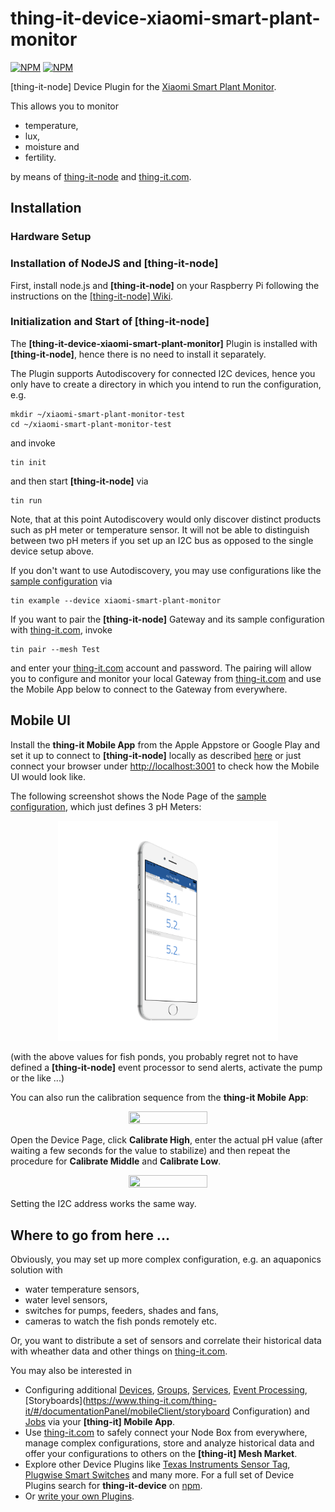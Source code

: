 # thing-it-device-xiaomi-smart-plant-monitor

[![NPM](https://nodei.co/npm/thing-it-device-xiaomi-smart-plant-monitor.png)](https://nodei.co/npm/thing-it-device-xiaomi-smart-plant-monitor/)
[![NPM](https://nodei.co/npm-dl/thing-it-device-xiaomi-smart-plant-monitor.png)](https://nodei.co/npm/thing-it-device-xiaomi-smart-plant-monitor/)

[thing-it-node] Device Plugin for the [Xiaomi Smart Plant Monitor](http://xiaomi-smart-plant-monitor.com/).

This allows you to monitor

* temperature,
* lux,
* moisture and
* fertility.

by means of [thing-it-node](https://github.com/marcgille/thing-it-node) and [thing-it.com](http://www.thing-it.com).


## Installation

### Hardware Setup

### Installation of NodeJS and [thing-it-node]

First, install node.js and **[thing-it-node]** on your Raspberry Pi following the instructions on the [[thing-it-node] Wiki](https://github.com/marcgille/thing-it-node/wiki/Raspberry-Pi-Installation).

### Initialization and Start of [thing-it-node] 

The **[thing-it-device-xiaomi-smart-plant-monitor]** Plugin is installed with **[thing-it-node]**, hence there is no need to install it separately.

The Plugin supports Autodiscovery for connected I2C devices, hence you only have to create a directory in which you intend to run the configuration, e.g.
 
```
mkdir ~/xiaomi-smart-plant-monitor-test
cd ~/xiaomi-smart-plant-monitor-test
```

and invoke

```
tin init
```

and then start **[thing-it-node]** via

```
tin run
```

Note, that at this point Autodiscovery would only discover distinct products such as pH meter or temperature sensor. It will not be able to distinguish between two
pH meters if you set up an I2C bus as opposed to the single device setup above.

If you don't want to use Autodiscovery, you may use configurations like the [sample configuration]("./examples.configuration") via

```
tin example --device xiaomi-smart-plant-monitor
```

If you want to pair the **[thing-it-node]** Gateway and its sample configuration with [thing-it.com](https://www.thing-it.com), invoke

```
tin pair --mesh Test
```

and enter your [thing-it.com](https://www.thing-it.com) account and password. The pairing will allow you to configure and monitor your local Gateway from 
[thing-it.com](https://www.thing-it.com) and use the Mobile App below to connect to the Gateway from everywhere.

## Mobile UI

Install the **thing-it Mobile App** from the Apple Appstore or Google Play and set it up to connect to **[thing-it-node]** 
locally as described [here](https://thing-it.com/thing-it/#/documentationPanel/mobileClient/connectionModes) or just connect your browser under 
[http://localhost:3001](http://localhost:3001) to check how the Mobile UI would look like.

The following screenshot shows the Node Page of the [sample configuration]("./examples.configuration"), which just defines 3 pH Meters:

<p align="center"><a href="./documentation/images/mobile-ui.png"><img src="./documentation/images/mobile-ui.png" width="70%" height="70%"></a></p>

(with the above values for fish ponds, you probably regret not to have defined a **[thing-it-node]** event processor to send alerts, activate the pump 
or the like ...) 

You can also run the calibration sequence from the **thing-it Mobile App**:

<p align="center"><a href="./documentation/images/calibration-1.png"><img src="./documentation/images/calibration-1.png" width="50%" height="50%"></a></p>

Open the Device Page, click **Calibrate High**, enter the actual pH value (after waiting a few seconds for the value to stabilize) and then repeat 
the procedure for **Calibrate Middle** and **Calibrate Low**.

<p align="center"><a href="./documentation/images/calibration-2.png"><img src="./documentation/images/calibration-2.png" width="50%" height="50%"></a></p>

Setting the I2C address works the same way.

## Where to go from here ...

Obviously, you may set up more complex configuration, e.g. an aquaponics solution with

* water temperature sensors,
* water level sensors,
* switches for pumps, feeders, shades and fans, 
* cameras to watch the fish ponds remotely etc.

Or, you want to distribute a set of sensors and correlate their historical data with wheather data and other things on [thing-it.com](https://www.thing-it.com).

You may also be interested in

* Configuring additional [Devices](https://www.thing-it.com/thing-it/#/documentationPanel/mobileClient/deviceConfiguration), 
[Groups](https://www.thing-it.com/thing-it/#/documentationPanel/mobileClient/groupConfiguration), 
[Services](https://www.thing-it.com/thing-it/#/documentationPanel/mobileClient/serviceConfiguration), 
[Event Processing](https://www.thing-it.com/thing-it/#/documentationPanel/mobileClient/eventConfiguration), 
[Storyboards](https://www.thing-it.com/thing-it/#/documentationPanel/mobileClient/storyboard    Configuration) and 
[Jobs](https://www.thing-it.com/thing-it/#/documentationPanel/mobileClient/jobConfiguration) via your **[thing-it] Mobile App**.
* Use [thing-it.com](https://www.thing-it.com) to safely connect your Node Box from everywhere, manage complex configurations, store and analyze historical data 
and offer your configurations to others on the **[thing-it] Mesh Market**.
* Explore other Device Plugins like [Texas Instruments Sensor Tag](https://www.npmjs.com/package/thing-it-device-ti-sensortag), [Plugwise Smart Switches](https://www.npmjs.com/package/thing-it-device-plugwise) and many more. For a full set of 
Device Plugins search for **thing-it-device** on [npm](https://www.npmjs.com/). 
* Or [write your own Plugins](https://github.com/marcgille/thing-it-node/wiki/Plugin-Development-Concepts).
